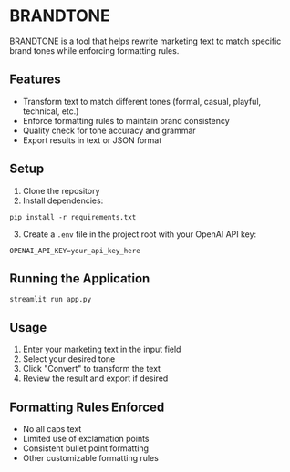 # BRANDTONE

BRANDTONE is a tool that helps rewrite marketing text to match specific brand tones while enforcing formatting rules.

## Features

- Transform text to match different tones (formal, casual, playful, technical, etc.)
- Enforce formatting rules to maintain brand consistency
- Quality check for tone accuracy and grammar
- Export results in text or JSON format

## Setup

1. Clone the repository
2. Install dependencies:
```
pip install -r requirements.txt
```
3. Create a `.env` file in the project root with your OpenAI API key:
```
OPENAI_API_KEY=your_api_key_here
```

## Running the Application

```
streamlit run app.py
```

## Usage

1. Enter your marketing text in the input field
2. Select your desired tone
3. Click "Convert" to transform the text
4. Review the result and export if desired

## Formatting Rules Enforced

- No all caps text
- Limited use of exclamation points
- Consistent bullet point formatting
- Other customizable formatting rules
